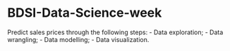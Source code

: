 # BDSI-Data-Science-week
Predict sales prices through the following steps: - Data exploration; - Data wrangling; - Data modelling; - Data visualization.
